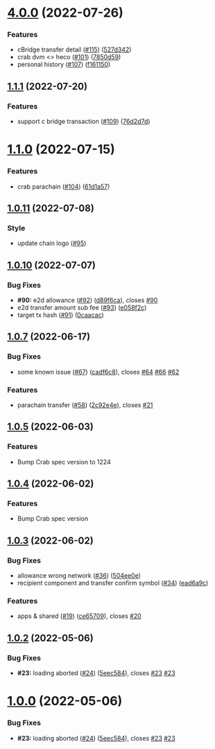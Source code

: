# [4.0.0](https://github.com/helix-bridge/helix/compare/v3.2.1-apps...v4.0.0) (2022-07-26)


### Features

* cBridge transfer detail ([#115](https://github.com/helix-bridge/helix/issues/115)) ([527d342](https://github.com/helix-bridge/helix/commit/527d342f1d81e3c8aa418570be11028cd6585715))
* crab dvm <> heco ([#101](https://github.com/helix-bridge/helix/issues/101)) ([7850d59](https://github.com/helix-bridge/helix/commit/7850d591fe42df00c2d019aea4dc85dbde08b1ad))
* personal history ([#107](https://github.com/helix-bridge/helix/issues/107)) ([f161150](https://github.com/helix-bridge/helix/commit/f16115033121762058dc615efded780205fbeb3d))



## [1.1.1](https://github.com/helix-bridge/helix/compare/v3.2.0-apps...v1.1.1) (2022-07-20)


### Features

* support c bridge transaction ([#109](https://github.com/helix-bridge/helix/issues/109)) ([76d2d7d](https://github.com/helix-bridge/helix/commit/76d2d7deb1b26eedad71e69d108257002fd57e08))



# [1.1.0](https://github.com/helix-bridge/helix/compare/v1.0.13-helix...v1.1.0) (2022-07-15)

### Features

* crab parachain ([#104](https://github.com/helix-bridge/helix/issues/104)) ([61d1a57](https://github.com/helix-bridge/helix/commit/61d1a57b8cb13bd63a0a1db59eb9301ef3cd0812))

## [1.0.11](https://github.com/helix-bridge/helix/compare/v3.1.4-apps...v1.0.11) (2022-07-08)

### Style

* update chain logo ([#95](https://github.com/helix-bridge/helix/issues/95)) 

## [1.0.10](https://github.com/helix-bridge/helix/compare/v3.1.3-apps...v1.0.10) (2022-07-07)


### Bug Fixes

* **#90:** e2d allowance ([#92](https://github.com/helix-bridge/helix/issues/92)) ([d89f6ca](https://github.com/helix-bridge/helix/commit/d89f6ca986b472ed8d8439b89cfce7fe3bc5191e)), closes [#90](https://github.com/helix-bridge/helix/issues/90)
* e2d transfer amount sub fee ([#93](https://github.com/helix-bridge/helix/issues/93)) ([e058f2c](https://github.com/helix-bridge/helix/commit/e058f2c8935078e97ea90a7ed45242a9fee5d049))
* target tx hash ([#91](https://github.com/helix-bridge/helix/issues/91)) ([0caacac](https://github.com/helix-bridge/helix/commit/0caacaca191332f4f941b284bed55c5bdd4b0201))


## [1.0.7](https://github.com/helix-bridge/helix/compare/v1.0.6-helix...v1.0.7) (2022-06-17)


### Bug Fixes

* some known issue ([#67](https://github.com/helix-bridge/helix/issues/67)) ([cadf6c8](https://github.com/helix-bridge/helix/commit/cadf6c8bc3c5adffc05c1663dc75004bd46e8e16)), closes [#64](https://github.com/helix-bridge/helix/issues/64) [#66](https://github.com/helix-bridge/helix/issues/66) [#62](https://github.com/helix-bridge/helix/issues/62)


### Features

* parachain transfer ([#58](https://github.com/helix-bridge/helix/issues/58)) ([2c92e4e](https://github.com/helix-bridge/helix/commit/2c92e4e2a0d4c3ccaf44817d1f8476f9429b4b6a)), closes [#21](https://github.com/helix-bridge/helix/issues/21)




## [1.0.5](https://github.com/helix-bridge/helix/compare/v1.0.4-helix...v1.0.5) (2022-06-03)

### Features

* Bump Crab spec version to 1224


## [1.0.4](https://github.com/helix-bridge/helix/compare/v1.0.3-helix...v1.0.4) (2022-06-02)

### Features

* Bump Crab spec version

## [1.0.3](https://github.com/helix-bridge/helix/compare/v1.0.2-helix...v1.0.3) (2022-06-02)


### Bug Fixes

* allowance wrong network ([#36](https://github.com/helix-bridge/helix/issues/36)) ([504ee0e](https://github.com/helix-bridge/helix/commit/504ee0ef302fb38e57c8ba39f04d38db753edfd2))
* recipient component and transfer confirm symbol ([#34](https://github.com/helix-bridge/helix/issues/34)) ([ead6a9c](https://github.com/helix-bridge/helix/commit/ead6a9c33750946f2e9e1a9ae1cf0107136d6c92))


### Features

* apps & shared ([#19](https://github.com/helix-bridge/helix/issues/19)) ([ce65709](https://github.com/helix-bridge/helix/commit/ce65709b017559d3f991a24058fbca00a148b9d7)), closes [#20](https://github.com/helix-bridge/helix/issues/20)



## [1.0.2](https://github.com/helix-bridge/helix/compare/v1.0.1...v1.0.2) (2022-05-06)


### Bug Fixes

* **#23:** loading aborted ([#24](https://github.com/helix-bridge/helix/issues/24)) ([5eec584](https://github.com/helix-bridge/helix/commit/5eec58492a6bb0004e32e227eea845ab62be6002)), closes [#23](https://github.com/helix-bridge/helix/issues/23) [#23](https://github.com/helix-bridge/helix/issues/23)



# [1.0.0](https://github.com/helix-bridge/helix/compare/v1.0.1...v1.0.0) (2022-05-06)


### Bug Fixes

* **#23:** loading aborted ([#24](https://github.com/helix-bridge/helix/issues/24)) ([5eec584](https://github.com/helix-bridge/helix/commit/5eec58492a6bb0004e32e227eea845ab62be6002)), closes [#23](https://github.com/helix-bridge/helix/issues/23) [#23](https://github.com/helix-bridge/helix/issues/23)




